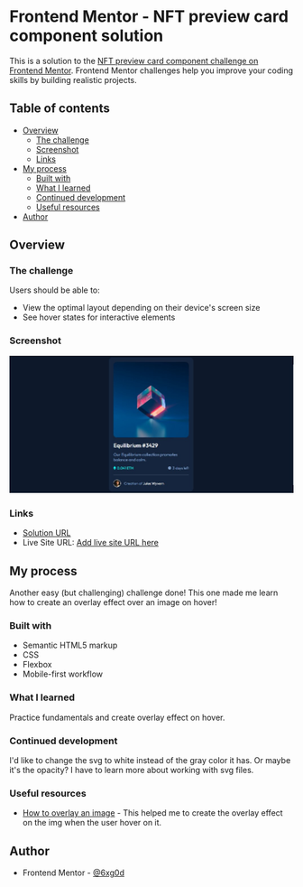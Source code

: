 # Frontend Mentor - NFT preview card component solution

This is a solution to the [NFT preview card component challenge on Frontend Mentor](https://www.frontendmentor.io/challenges/nft-preview-card-component-SbdUL_w0U). Frontend Mentor challenges help you improve your coding skills by building realistic projects. 

## Table of contents

- [Overview](#overview)
  - [The challenge](#the-challenge)
  - [Screenshot](#screenshot)
  - [Links](#links)
- [My process](#my-process)
  - [Built with](#built-with)
  - [What I learned](#what-i-learned)
  - [Continued development](#continued-development)
  - [Useful resources](#useful-resources)
- [Author](#author)

## Overview

### The challenge

Users should be able to:

- View the optimal layout depending on their device's screen size
- See hover states for interactive elements

### Screenshot

![](./Screenshot-desktop.jpg)

### Links

- [Solution URL](https://www.frontendmentor.io/solutions/nft-preview-card-component-challenge-solution-HM7QT4Xoi_)
- Live Site URL: [Add live site URL here](https://your-live-site-url.com)

## My process

Another easy (but challenging) challenge done! This one made me learn how to create an overlay effect over an image on hover!

### Built with

- Semantic HTML5 markup
- CSS
- Flexbox
- Mobile-first workflow

### What I learned

Practice fundamentals and create overlay effect on hover.

### Continued development

I'd like to change the svg to white instead of the gray color it has. Or maybe it's the opacity? I have to learn more about working with svg files.

### Useful resources

- [How to overlay an image](https://www.w3schools.com/howto/howto_css_image_overlay.asp) - This helped me to create the overlay effect on the img when the user hover on it.

## Author

- Frontend Mentor - [@6xg0d](https://www.frontendmentor.io/profile/6xg0d)